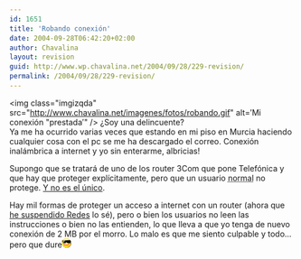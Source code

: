 ```yaml
---
id: 1651
title: 'Robando conexión'
date: 2004-09-28T06:42:20+02:00
author: Chavalina
layout: revision
guid: http://www.wp.chavalina.net/2004/09/28/229-revision/
permalink: /2004/09/28/229-revision/
---
```

<img class="imgizqda" src="http://www.chavalina.net/imagenes/fotos/robando.gif" alt=&prime;Mi conexión "prestada&prime;" /> &iquest;Soy una delincuente?  
Ya me ha ocurrido varias veces que estando en mi piso en Murcia haciendo cualquier cosa con el pc se me ha descargado el correo. Conexión inalámbrica a internet y yo sin enterarme, albricias!

Supongo que se tratará de uno de los router 3Com que pone Telefónica y que hay que proteger explícitamente, pero que un usuario <acronym title="los mismos que no podrían poner Debian jeje">normal</acronym> no protege. <a href="http://www.ladybenko.net/cafeina/2004/08/wireless.html" target="_blank">Y no es el &uacute;nico</a>.

Hay mil formas de proteger un acceso a internet con un router (ahora que <a href="http://www.chavalina.net/comentar.php?idpost=225" target="_blank">he suspendido Redes</a> lo sé), pero o bien los usuarios no leen las instrucciones o bien no las entienden, lo que lleva a que yo tenga de nuevo conexión de 2 MB por el morro. Lo malo es que me siento culpable y todo… pero que dure![gafas](/imagenes/emoticonos/gafas.gif)
